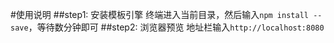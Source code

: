 #使用说明
##step1: 安装模板引擎
终端进入当前目录，然后输入`npm install --save`，等待数分钟即可
##step2:  浏览器预览
地址栏输入`http://localhost:8080`
